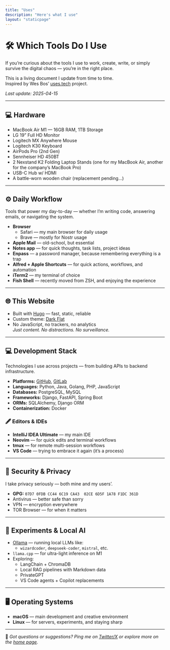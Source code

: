 ```yaml
---
title: "Uses"
description: "Here's what I use"
layout: "staticpage"
---
```


# 🛠️ Which Tools Do I Use

If you’re curious about the tools I use to work, create, write, or simply survive the digital chaos — you’re in the right place.

This is a living document I update from time to time.  
Inspired by Wes Bos’ [uses.tech](https://uses.tech) project.

_Last update: 2025-04-15_

---

## 💻 Hardware

- MacBook Air M1 — 16GB RAM, 1TB Storage
- LG 19” Full HD Monitor
- Logitech MX Anywhere Mouse
- Logitech K30 Keyboard
- AirPods Pro (2nd Gen)
- Sennheiser HD 450BT
- 2 Nexstand K2 Folding Laptop Stands (one for my MacBook Air, another for the company’s MacBook Pro)
- USB-C Hub w/ HDMI
- A battle-worn wooden chair (replacement pending…)

---

## ⚙️ Daily Workflow

Tools that power my day-to-day — whether I’m writing code, answering emails, or navigating the system.

- **Browser**
  - Safari — my main browser for daily usage
  - Brave — mostly for Nostr usage
- **Apple Mail** — old-school, but essential
- **Notes app** — for quick thoughts, task lists, project ideas
- **Enpass** — a password manager, because remembering everything is a trap
- **Alfred + Apple Shortcuts** — for quick actions, workflows, and automation
- **iTerm2** — my terminal of choice
- **Fish Shell** — recently moved from ZSH, and enjoying the experience

---

## 🌐 This Website

- Built with [Hugo](https://gohugo.io) — fast, static, reliable
- Custom theme: [Dark Flat](https://github.com/adlermedrado/dark-flat)
- No JavaScript, no trackers, no analytics  
  _Just content. No distractions. No surveillance._

---

## 💻 Development Stack

Technologies I use across projects — from building APIs to backend infrastructure.

- **Platforms:** [GitHub](https://github.com), [GitLab](https://gitlab.com)
- **Languages:** Python, Java, Golang, PHP, JavaScript
- **Databases:** PostgreSQL, MySQL
- **Frameworks:** Django, FastAPI, Spring Boot
- **ORMs:** SQLAlchemy, Django ORM
- **Containerization:** Docker

### 🖋️ Editors & IDEs

- **IntelliJ IDEA Ultimate** — my main IDE
- **Neovim** — for quick edits and terminal workflows
- **tmux** — for remote multi-session workflows
- **VS Code** — trying to embrace it again (it’s a process)

---

## 🔐 Security & Privacy

I take privacy seriously — both mine and my users’.

- **GPG:** `07D7 0FDB CC44 6C19 CA43  02CE 6D5F 1A78 F1DC 361D`
- Antivirus — better safe than sorry
- VPN — encryption everywhere
- TOR Browser — for when it matters

---

## 🧪 Experiments & Local AI

- [Ollama](https://ollama.com) — running local LLMs like:
  - `wizardcoder`, `deepseek-coder`, `mistral`, etc.
- `llama.cpp` — for ultra-light inference on M1
- Exploring:
  - LangChain + ChromaDB
  - Local RAG pipelines with Markdown data
  - PrivateGPT
  - VS Code agents + Copilot replacements

---

## 🖥️ Operating Systems

- **macOS** — main development and creative environment
- **Linux** — for servers, experiments, and staying sharp

---

🧩 _Got questions or suggestions? Ping me on [Twitter/X](https://x.com/spacexnu) or explore more on the [home page](https://adlermedrado.com.br)._